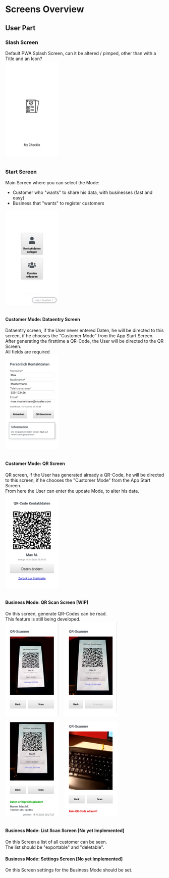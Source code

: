 <style>
  img { 
    max-width:300px;
    max-height:300px;
     margin-right:1em;
     margin-bottom:1em;
  }
</style>
# Screens Overview

## User Part

### Slash Screen
Default PWA Splash Screen, can it be altered / pimped, other than with a Title and an Icon?   
![screenhot splashscreen](./img/screenshot_01.png)  

### Start Screen
Main Screen where you can select the Mode:
* Customer who "wants" to share his data, with businesses (fast and easy)
* Business that "wants" to register customers  

![screenhot splashscreen](./img/screenshot_02.png)  

#### Customer Mode: Dataentry Screen
Dataentry screen, if the User never entered Daten, he will be directed to this screen, if he chooses the "Customer Mode" from the App Start Screen.    
After generating the firsttime a QR-Code, the User will be directed to the QR Screen.  
All fields are required  
![screenhot splashscreen](./img/screenshot_03.png)  

#### Customer Mode: QR Screen
QR screen, if the User has generated already a QR-Code, he will be directed to this screen, if he chooses the "Customer Mode" from the App Start Screen.  
From here the User can enter the update Mode, to alter his data.  
![screenhot splashscreen](./img/screenshot_04.png)  

#### Business Mode: QR Scan Screen [WIP]
On this screen, generate QR-Codes can be read.  
This feature is still being developed.  
![screenhot splashscreen](./img/screenshot_05.png)
![screenhot splashscreen](./img/screenshot_06.png)  
![screenhot splashscreen](./img/screenshot_07.png)
![screenhot splashscreen](./img/screenshot_08.png)  


#### Business Mode: List Scan Screen [No yet Implemented]
On this Screen a list of all customer can be seen.  
The list should be "exportable" and "deletable".  

#### Business Mode: Settings Screen [No yet Implemented]
On this Screen settings for the Business Mode should be set.  